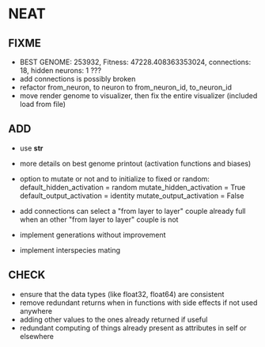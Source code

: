 # NEAT

## FIXME

- BEST GENOME: 253932, Fitness: 47228.408363353024, connections: 18, hidden neurons: 1 ???
- add connections is possibly broken
- refactor from_neuron, to neuron to from_neuron_id, to_neuron_id
- move render genome to visualizer, then fix the entire visualizer (included load from file)

## ADD

- use __str__
- more details on best genome printout (activation functions and biases)

- option to mutate or not and to initialize to fixed or random:
    default_hidden_activation  = random
    mutate_hidden_activation   = True
    default_output_activation  = identity
    mutate_output_activation   = False

- add connections can select a "from layer to layer" couple already full when an other "from layer to layer" couple is not
- implement generations without improvement
- implement interspecies mating

## CHECK

- ensure that the data types (like float32, float64) are consistent
- remove redundant returns when in functions with side effects if not used anywhere
- adding other values to the ones already returned if useful
- redundant computing of things already present as attributes in self or elsewhere
